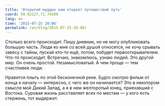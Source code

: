 ```yaml
---
title: 'Открытий мудрых нам откроет путешествий путь'
coord: 59.02227,71.74309
lang: en
time: '2015-07-25 20:06'
permalink: /en/blog/2015-07-25-20-06/
---
```


Столько всего происходит. Пишу дневник, но не могу опубликовать большую часть. Люди ко мне со всей душой относятся, не хочу срывать завесу с тайны, пускай кто-то ещё, потом, побудет первооткрывателем. Что-то происходит. Встречаю, знакомлюсь, узнаю людей. Это другой мир. Он очень простой. Незамысловатый. А чем проще&nbsp;— тем счастливее люди.

Нравится плыть по этой бесконечной реке. Будто смотрю фильм от конца к началу&nbsp;— интересно, с чего же он начинается? Это в некотором смысле мой Дикий Запад, а я в нем желторотый юнец, приехавший с Востока. Суровая жизнь расставляет всех по местам&nbsp;— у кого есть стержень, тот выдержит.
